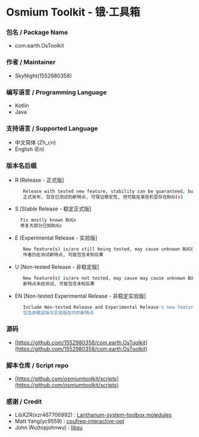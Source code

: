 # Osmium Toolkit - 锇·工具箱
### 包名 / Package Name
- com.earth.OsToolkit
### 作者 / Maintainer
- SkyNight(1552980358)
### 编写语言 / Programming Language
- Kotlin
- Java
### 支持语言 / Supported Language
- 中文简体  (Zh_cn)
- English   (En)
### 版本名后缀
- R [Release - 正式版]
   ```bash
      Release with tested new feature, stability can be guaranteed, but may cause BUG(s) on some devices
      正式发布, 包含已测试的新特点, 可保证稳定性, 但可能在某些机型存在BUG(s)
   ```
- S [Stable Release - 稳定正式版]
  ```bash
    Fix mostly known BUGs
    修复大部分已知BUGs
  ```
- E [Experimental Release - 实验版]
  ```bash
     New feature(s) is/are still being tested, may cause unknown BUG(s)
     作者仍在测试新特点, 可能包含未知后果
  ```
- U [Non-tested Release - 非稳定版]
  ```bash
     New feature(s) is/are not tested, may cause may cause unknown BUG(s)
     新特点未经测试, 可能包含未知后果
  ```
- EN [Non-tested Experimental Release - 非稳定实验版]
  ```bash
     Include Non-tested Release and Experimental Release's new features
     包含非稳定版与实验版在内的新特点
  ```
### 源码
- [https://github.com/1552980358/com.earth.OsToolkit](https://github.com/1552980358/com.earth.OsToolkit)
### 脚本仓库 / Script repo
- [https://github.com/osmiumtoolkit/scripts](https://github.com/osmiumtoolkit/scripts)
### 感谢 / Credit
- LibXZR(xzr467706992)  : [Lanthanum-system-toolbox moledules](https://github.com/Lanthanum-system-toolbox-v2/Modules)
- Matt Yang(yc9559)     : [cpufreq-interactive-opt](https://github.com/yc9559/cpufreq-interactive-opt)
- John Wu(topjohnwu)    : [libsu](https://github.com/topjohnwu/libsu)